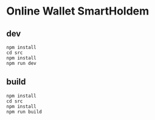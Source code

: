 # Online Wallet SmartHoldem


## dev

```shell
npm install
cd src
npm install
npm run dev
```

## build

```shell
npm install
cd src
npm install
npm run build
```
